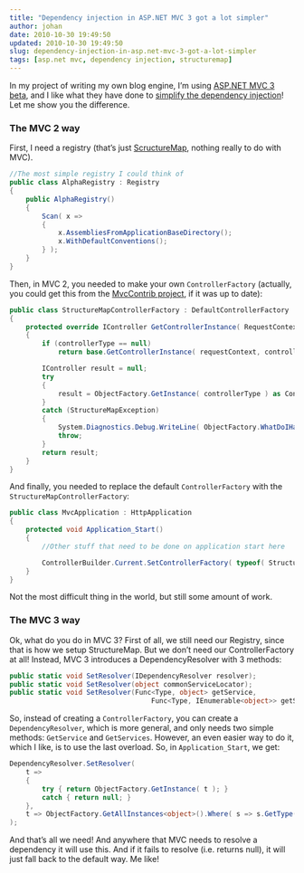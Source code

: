 ```yaml
---
title: "Dependency injection in ASP.NET MVC 3 got a lot simpler"
author: johan
date: 2010-10-30 19:49:50
updated: 2010-10-30 19:49:50
slug: dependency-injection-in-asp.net-mvc-3-got-a-lot-simpler
tags: [asp.net mvc, dependency injection, structuremap]
---
```


In my project of writing my own blog engine, I’m using [ASP.NET MVC 3 beta](http://www.asp.net/mvc/mvc3), and I like what they have done to [simplify the dependency injection](http://bradwilson.typepad.com/blog/2010/07/service-location-pt1-introduction.html)! Let me show you the difference.

### The MVC 2 way

First, I need a registry (that’s just [ScructureMap](http://structuremap.net), nothing really to do with MVC).

``` csharp
//The most simple registry I could think of
public class AlphaRegistry : Registry
{
    public AlphaRegistry()
    {
        Scan( x =>
        {
            x.AssembliesFromApplicationBaseDirectory();
            x.WithDefaultConventions();
        } );
    }
}
```

Then, in MVC 2, you needed to make your own `ControllerFactory` (actually, you could get this from the [MvcContrib project](http://mvccontrib.codeplex.com/), if it was up to date):

``` csharp
public class StructureMapControllerFactory : DefaultControllerFactory
{
    protected override IController GetControllerInstance( RequestContext requestContext, Type controllerType )
    {
        if (controllerType == null)
            return base.GetControllerInstance( requestContext, controllerType );

        IController result = null;
        try
        {
            result = ObjectFactory.GetInstance( controllerType ) as Controller;
        }
        catch (StructureMapException)
        {
            System.Diagnostics.Debug.WriteLine( ObjectFactory.WhatDoIHave() );
            throw;
        }
        return result;
    }
}
```

And finally, you needed to replace the default `ControllerFactory` with the `StructureMapControllerFactory`:

``` csharp
public class MvcApplication : HttpApplication
{
    protected void Application_Start()
    {
        //Other stuff that need to be done on application start here

        ControllerBuilder.Current.SetControllerFactory( typeof( StructureMapControllerFactory ) );
    }
}
```

Not the most difficult thing in the world, but still some amount of work.

### The MVC 3 way

Ok, what do you do in MVC 3? First of all, we still need our Registry, since that is how we setup StructureMap. But we don’t need our ControllerFactory at all! Instead, MVC 3 introduces a DependencyResolver with 3 methods:

``` csharp
public static void SetResolver(IDependencyResolver resolver);
public static void SetResolver(object commonServiceLocator);
public static void SetResolver(Func<Type, object> getService,
                                   Func<Type, IEnumerable<object>> getServices);
```

So, instead of creating a `ControllerFactory`, you can create a `DependencyResolver`, which is more general, and only needs two simple methods: `GetService` and `GetServices`. However, an even easier way to do it, which I like, is to use the last overload. So, in `Application_Start`, we get:

``` csharp
DependencyResolver.SetResolver(
    t =>
    {
        try { return ObjectFactory.GetInstance( t ); }
        catch { return null; }
    },
    t => ObjectFactory.GetAllInstances<object>().Where( s => s.GetType() == t )
);
```

And that’s all we need! And anywhere that MVC needs to resolve a dependency it will use this. And if it fails to resolve (i.e. returns null), it will just fall back to the default way. Me like!